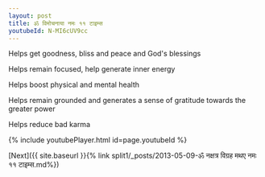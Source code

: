 ```yaml
---
layout: post
title: ॐ विमोचनाया नमः ११ टाइम्स
youtubeId: N-MI6cUV9cc
---
```

 
 
Helps get goodness, bliss and peace and God's blessings
 
Helps remain focused, help generate inner energy 
 
Helps boost physical and mental health 
 
Helps remain grounded and generates a sense of gratitude towards the greater power 
 
Helps reduce bad karma
 
 
 
 


{% include youtubePlayer.html id=page.youtubeId %}
 
[Next]({{ site.baseurl }}{% link  split1/_posts/2013-05-09-ॐ नक्षत्र विग्रह मथए नमः ११ टाइम्स.md%})
 
